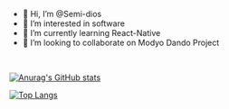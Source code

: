 - 👋 Hi, I’m @Semi-dios
- 👀 I’m interested in software 
- 🌱 I’m currently learning React-Native 
- 💞️ I’m looking to collaborate on Modyo Dando Project

<br>

[![Anurag's GitHub stats](https://github-readme-stats.vercel.app/api?username=SergioVass)](https://github.com/SergioVass/github-readme-stats)

[![Top Langs](https://github-readme-stats.vercel.app/api/top-langs/?username=SergioVass&layout=compact)](https://github.com/SergioVass/github-readme-stats)
